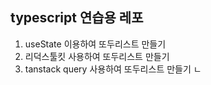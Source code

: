 ## typescript 연습용 레포

1. useState 이용하여 또두리스트 만들기
2. 리덕스툴킷 사용하여 또두리스트 만들기
3. tanstack query 사용하여 또두리스트 만들기
   ㄴ
